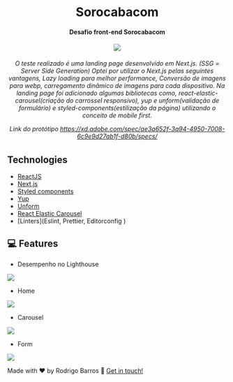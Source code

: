 <h1 align="center">Sorocabacom</h1>
<h4 align="center">Desafio front-end Sorocabacom<h4>
<h4 align="center">

<img src="https://img.shields.io/badge/react%20-%2320232a.svg?&style=for-the-badge&logo=react&logoColor=%2361DAFB" />
</h4>
   
<h6 align="center">
  O teste realizado é uma landing page desenvolvido em Next.js. (SSG = Server Side Generation) Optei por utilizar o Next.js pelas seguintes vantagens, Lazy loading para melhor performance, Conversão de imagens para webp, carregamento dinâmico de imagens para cada dispositivo. Na landing page foi adicionado algumas bibliotecas como, react-elastic-carousel(criação do carrossel responsivo), yup e unform(validação de formulário) e styled-components(estilização da página) utilizando o conceito de mobile first.

Link do protótipo https://xd.adobe.com/spec/ae3a652f-3a94-4950-7008-6c9e9d27ab1f-d80b/specs/
</h6>

## Technologies

-  [ReactJS](https://reactjs.org/)
-  [Next.js](https://nextjs.org/)
-  [Styled components](https://www.styled-components.com/)
-  [Yup](https://www.npmjs.com/package/yup)
-  [Unform](https://www.npmjs.com/package/unform)
-  [React Elastic Carousel](https://www.npmjs.com/package/react-elastic-carousel)
-  [Linters](Eslint, Prettier, Editorconfig )

## **:computer: Features**

- Desempenho no Lighthouse

<img src="https://res.cloudinary.com/defyqb1eo/image/upload/v1608202804/Sorocabacom/Performace_d66t0g.png"/>

- Home

<img src="https://res.cloudinary.com/defyqb1eo/image/upload/v1608202990/Sorocabacom/Image1_gt8p1a.png"/>

- Carousel

<img src="https://res.cloudinary.com/defyqb1eo/image/upload/v1608202804/Sorocabacom/Image2_ktyvuo.png"/>

- Form

<img src="https://res.cloudinary.com/defyqb1eo/image/upload/v1608202804/Sorocabacom/Image3_seg03u.png"/>


Made with ♥ by Rodrigo Barros :wave: [Get in touch!](https://www.linkedin.com/in/rodrigobarros3/)
